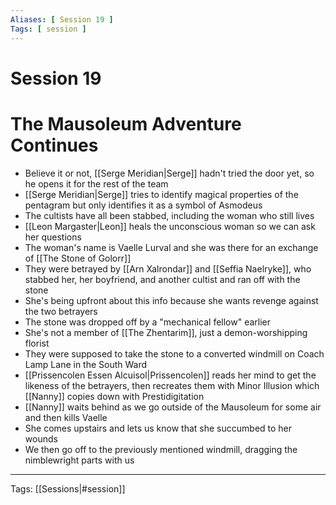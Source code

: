 ```yaml
---
Aliases: [ Session 19 ]
Tags: [ session ]
---
```


# Session 19

# The Mausoleum Adventure Continues

- Believe it or not, [[Serge Meridian|Serge]] hadn't tried the door yet, so he opens it for the rest of the team
- [[Serge Meridian|Serge]] tries to identify magical properties of the pentagram but only identifies it as a symbol of Asmodeus
- The cultists have all been stabbed, including the woman who still lives
- [[Leon Margaster|Leon]] heals the unconscious woman so we can ask her questions
- The woman's name is Vaelle Lurval and she was there for an exchange of [[The Stone of Golorr]]
- They were betrayed by [[Arn Xalrondar]] and [[Seffia Naelryke]], who stabbed her, her boyfriend, and another cultist and ran off with the stone
- She's being upfront about this info because she wants revenge against the two betrayers
- The stone was dropped off by a "mechanical fellow" earlier
- She's not a member of [[The Zhentarim]], just a demon-worshipping florist
- They were supposed to take the stone to a converted windmill on Coach Lamp Lane in the South Ward
- [[Prissencolen Essen Alcuisol|Prissencolen]] reads her mind to get the likeness of the betrayers, then recreates them with Minor Illusion which [[Nanny]] copies down with Prestidigitation
- [[Nanny]] waits behind as we go outside of the Mausoleum for some air and then kills Vaelle
- She comes upstairs and lets us know that she succumbed to her wounds
- We then go off to the previously mentioned windmill, dragging the nimblewright parts with us

---
Tags: [[Sessions|#session]]
